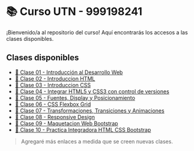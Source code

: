 # 📚 Curso UTN - 999198241

¡Bienvenido/a al repositorio del curso! Aquí encontrarás los accesos a las clases disponibles.

## Clases disponibles

- [📝 Clase 01 - Introducción al Desarrollo Web](./Clase-01/Clase-1-Introduccion-Desarrollo-Web.md)
- [📝 Clase 02 - Introduccion HTML](./Clase-02/Clase-2-Introduccion-HTML.md)
- [📝 Clase 03 - Introduccion CSS](./Clase-03/Clase-3-Introduccion-CSS.md)
- [📝 Clase 04 - Integrar HTML5 y CSS3 con control de versiones](./Clase-04/Clase-4-HTML5-CSS3-Git-GitHub.md)
- [📝 Clase 05 - Fuentes, Display y Posicionamiento](./Clase-05/Clase-5-CSS-Fuentes-Display-Posicionamiento.md)
- [📝 Clase 06 - CSS Flexbox Grid](./Clase-06/Clase-6-CSS-Flexbox-Grid.md)
- [📝 Clase 07 - Transformaciones, Transiciones y Animaciones](./Clase-07/Clase-7-CSS-Transformaciones-Transiciones-Animaciones.md)
- [📝 Clase 08 - Responsive Design](./Clase-08/Clase-8-Responsive-Design.md)
- [📝 Clase 09 - Maquetacion Web Bootstrap](./Clase-09/Clase-9-Maquetacion-Web-Bootstrap.md)
- [📝 Clase 10 - Practica Integradora HTML CSS Bootstrap](./Clase-10/Clase-10-Practica-Integradora-HTML-CSS-Bootstrap.md)

> Agregaré más enlaces a medida que se creen nuevas clases.
